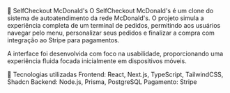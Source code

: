 🛒 SelfCheckout McDonald's
O SelfCheckout McDonald's é um clone do sistema de autoatendimento da rede McDonald's. O projeto simula a experiência completa de um terminal de pedidos, permitindo aos usuários navegar pelo menu, personalizar seus pedidos e finalizar a compra com integração ao Stripe para pagamentos.

A interface foi desenvolvida com foco na usabilidade, proporcionando uma experiência fluida focada inicialmente em dispositivos móveis.

🚀 Tecnologias utilizadas
Frontend: React, Next.js, TypeScript, TailwindCSS, Shadcn
Backend: Node.js, Prisma, PostgreSQL
Pagamento: Stripe
